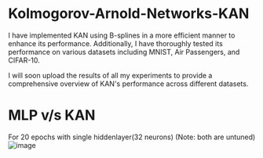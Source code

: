 # Kolmogorov-Arnold-Networks-KAN
I have implemented KAN using B-splines in a more efficient manner to enhance its performance. Additionally, I have thoroughly tested its performance on various datasets including MNIST, Air Passengers, and CIFAR-10.

I will soon upload the results of all my experiments to provide a comprehensive overview of KAN's performance across different datasets.

# MLP v/s KAN
For 20 epochs with single hiddenlayer(32 neurons)
(Note: both are untuned)
![image](https://github.com/sidhu2690/KAN/assets/136654152/5e0c2b8a-eb13-4110-8b2e-01809537f0f8)
